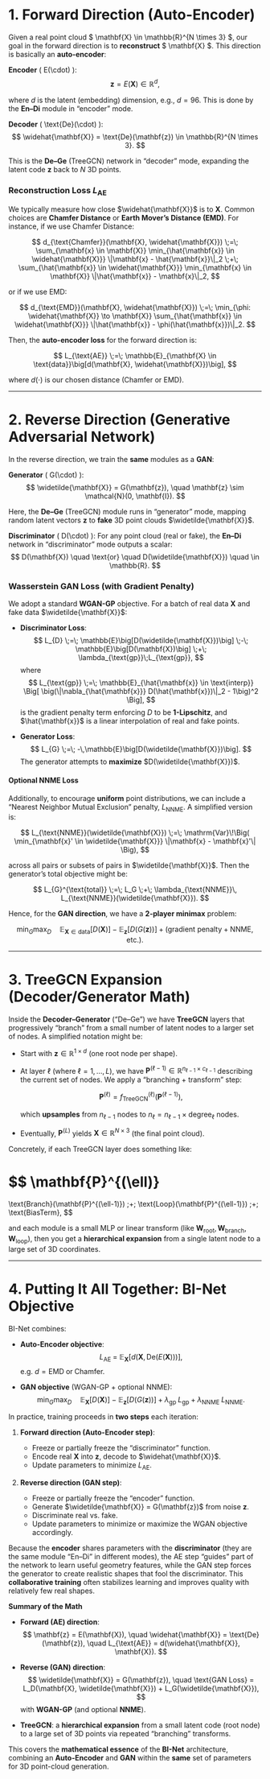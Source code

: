 # 1. Forward Direction (Auto-Encoder)

Given a real point cloud $ \mathbf{X} \in \mathbb{R}^{N \times 3} $, our goal in the forward direction is to **reconstruct** $ \mathbf{X} $. This direction is basically an **auto-encoder**:

**Encoder** \( E(\cdot) \):
$$
\mathbf{z} = E(\mathbf{X}) \in \mathbb{R}^d,
$$

where $d$ is the latent (embedding) dimension, e.g., $d=96$. This is done by the **En–Di** module in “encoder” mode.

**Decoder** \( \text{De}(\cdot) \):
$$
\widehat{\mathbf{X}} = \text{De}(\mathbf{z}) \in \mathbb{R}^{N \times 3}.
$$

This is the **De–Ge** (TreeGCN) network in “decoder” mode, expanding the latent code $\mathbf{z}$ back to $N$ 3D points.

### Reconstruction Loss $L_{\text{AE}}$
We typically measure how close $\widehat{\mathbf{X}}$ is to $\mathbf{X}$. Common choices are **Chamfer Distance** or **Earth Mover’s Distance (EMD)**. For instance, if we use Chamfer Distance:

$$
d_{\text{Chamfer}}(\mathbf{X}, \widehat{\mathbf{X}}) \;=\; 
\sum_{\mathbf{x} \in \mathbf{X}} \min_{\hat{\mathbf{x}} \in \widehat{\mathbf{X}}} \|\mathbf{x} - \hat{\mathbf{x}}\|_2
\;+\;
\sum_{\hat{\mathbf{x}} \in \widehat{\mathbf{X}}} \min_{\mathbf{x} \in \mathbf{X}} \|\hat{\mathbf{x}} - \mathbf{x}\|_2,
$$

or if we use EMD:

$$
d_{\text{EMD}}(\mathbf{X}, \widehat{\mathbf{X}}) \;=\; 
\min_{\phi: \widehat{\mathbf{X}} \to \mathbf{X}}
\sum_{\hat{\mathbf{x}} \in \widehat{\mathbf{X}}} \|\hat{\mathbf{x}} - \phi(\hat{\mathbf{x}})\|_2.
$$

Then, the **auto-encoder loss** for the forward direction is:

$$
L_{\text{AE}} \;=\;
\mathbb{E}_{\mathbf{X} \in \text{data}}\big[d(\mathbf{X}, \widehat{\mathbf{X}})\big],
$$

where $d(\cdot)$ is our chosen distance (Chamfer or EMD).

---

# 2. Reverse Direction (Generative Adversarial Network)

In the reverse direction, we train the **same** modules as a **GAN**:

**Generator** \( G(\cdot) \):
$$
\widetilde{\mathbf{X}} = G(\mathbf{z}), \quad \mathbf{z} \sim \mathcal{N}(0, \mathbf{I}).
$$

Here, the **De–Ge** (TreeGCN) module runs in “generator” mode, mapping random latent vectors $\mathbf{z}$ to **fake** 3D point clouds $\widetilde{\mathbf{X}}$.

**Discriminator** \( D(\cdot) \):
For any point cloud (real or fake), the **En–Di** network in “discriminator” mode outputs a scalar:
$$
D(\mathbf{X}) \quad \text{or} \quad D(\widetilde{\mathbf{X}}) \quad \in \mathbb{R}.
$$

### Wasserstein GAN Loss (with Gradient Penalty)

We adopt a standard **WGAN-GP** objective. For a batch of real data $\mathbf{X}$ and fake data $\widetilde{\mathbf{X}}$:

- **Discriminator Loss**:
  $$
  L_{D} \;=\;
  \mathbb{E}\big[D(\widetilde{\mathbf{X}})\big]
  \;-\;
  \mathbb{E}\big[D(\mathbf{X})\big]
  \;+\;
  \lambda_{\text{gp}}\;L_{\text{gp}},
  $$
  where
  $$
  L_{\text{gp}}
    \;=\;
    \mathbb{E}_{\hat{\mathbf{x}} \in \text{interp}} \Big[
      \big(\|\nabla_{\hat{\mathbf{x}}} D(\hat{\mathbf{x}})\|_2 - 1\big)^2
    \Big],
  $$
  is the gradient penalty term enforcing $D$ to be **1-Lipschitz**, and $\hat{\mathbf{x}}$ is a linear interpolation of real and fake points.

- **Generator Loss**:
  $$
  L_{G} \;=\; -\,\mathbb{E}\big[D(\widetilde{\mathbf{X}})\big].
  $$
  The generator attempts to **maximize** $D(\widetilde{\mathbf{X}})$.

#### Optional NNME Loss

Additionally, to encourage **uniform** point distributions, we can include a “Nearest Neighbor Mutual Exclusion” penalty, $L_{\text{NNME}}$. A simplified version is:

$$
L_{\text{NNME}}(\widetilde{\mathbf{X}})
  \;=\;
  \mathrm{Var}\!\Big(
    \min_{\mathbf{x}' \in \widetilde{\mathbf{X}}} \|\mathbf{x} - \mathbf{x}'\|
  \Big),
$$

across all pairs or subsets of pairs in $\widetilde{\mathbf{X}}$. Then the generator’s total objective might be:

$$
L_{G}^{\text{total}}
  \;=\;
  L_G
  \;+\;
  \lambda_{\text{NNME}}\,
  L_{\text{NNME}}(\widetilde{\mathbf{X}}).
$$

Hence, for the **GAN direction**, we have a **2-player minimax** problem:

$$
\min_{G} \max_{D} 
  \quad
  \mathbb{E}_{\mathbf{X}\in \text{data}}[D(\mathbf{X})]
  \;-\;
  \mathbb{E}_{\mathbf{z}}[D(G(\mathbf{z}))] 
  \;+\; 
  (\text{gradient penalty} + \text{NNME, etc.}).
$$

---

# 3. TreeGCN Expansion (Decoder/Generator Math)

Inside the **Decoder–Generator** (“De–Ge”) we have **TreeGCN** layers that progressively “branch” from a small number of latent nodes to a larger set of nodes. A simplified notation might be:

- Start with $\mathbf{z} \in \mathbb{R}^{1 \times d}$ (one root node per shape).  
- At layer $\ell$ (where $\ell = 1,\dots,L$), we have $\mathbf{P}^{(\ell-1)} \in \mathbb{R}^{n_{\ell-1} \times c_{\ell-1}}$ describing the current set of nodes. We apply a “branching + transform” step:

  $$
    \mathbf{P}^{(\ell)} = f_{\text{TreeGCN}}^{(\ell)}(\mathbf{P}^{(\ell-1)}),
  $$

  which **upsamples** from $n_{\ell-1}$ nodes to $n_{\ell} = n_{\ell-1} \times \text{degree}_{\ell}$ nodes.  
- Eventually, $\mathbf{P}^{(L)}$ yields $\mathbf{X} \in \mathbb{R}^{N \times 3}$ (the final point cloud).

Concretely, if each TreeGCN layer does something like:

$$
\mathbf{P}^{(\ell)}
  =
  \text{Branch}(\mathbf{P}^{(\ell-1)})
  \;+\;
  \text{Loop}(\mathbf{P}^{(\ell-1)})
  \;+\;
  \text{BiasTerm},
$$

and each module is a small MLP or linear transform (like $\mathbf{W}_{\text{root}}, \mathbf{W}_{\text{branch}}, \mathbf{W}_{\text{loop}}$), then you get a **hierarchical expansion** from a single latent node to a large set of 3D coordinates.

---

# 4. Putting It All Together: BI-Net Objective

BI-Net combines:

- **Auto-Encoder objective**:
  $$
    L_{\text{AE}}
      \;=\;
      \mathbb{E}_{\mathbf{X}}\big[
        d(\mathbf{X}, \text{De}( E(\mathbf{X}) ))
      \big],
  $$
  e.g. $d = \text{EMD} \;\text{or}\; \text{Chamfer}.$

- **GAN objective** (WGAN-GP + optional NNME):
  $$
    \min_{G} \max_{D} 
      \quad
      \mathbb{E}_{\mathbf{X}}[D(\mathbf{X})]
      \;-\; 
      \mathbb{E}_{\mathbf{z}}[D(G(\mathbf{z}))] 
      \;+\;
      \lambda_{\text{gp}}\;L_{\text{gp}}
      \;+\;
      \lambda_{\text{NNME}}\;L_{\text{NNME}}.
  $$

In practice, training proceeds in **two steps** each iteration:

1. **Forward direction (Auto-Encoder step)**:
   - Freeze or partially freeze the “discriminator” function.
   - Encode real $\mathbf{X}$ into $\mathbf{z}$, decode to $\widehat{\mathbf{X}}$.
   - Update parameters to minimize $L_{\text{AE}}$.

2. **Reverse direction (GAN step)**:
   - Freeze or partially freeze the “encoder” function.
   - Generate $\widetilde{\mathbf{X}} = G(\mathbf{z})$ from noise $\mathbf{z}$.
   - Discriminate real vs. fake.
   - Update parameters to minimize or maximize the WGAN objective accordingly.

Because the **encoder** shares parameters with the **discriminator** (they are the same module “En–Di” in different modes), the AE step “guides” part of the network to learn useful geometry features, while the GAN step forces the generator to create realistic shapes that fool the discriminator. This **collaborative training** often stabilizes learning and improves quality with relatively few real shapes.

**Summary of the Math**  

- **Forward (AE) direction**:  
  $$
    \mathbf{z} = E(\mathbf{X}), \quad \widehat{\mathbf{X}} = \text{De}(\mathbf{z}), \quad L_{\text{AE}} = d(\widehat{\mathbf{X}}, \mathbf{X}).
  $$

- **Reverse (GAN) direction**:  
  $$
    \widetilde{\mathbf{X}} = G(\mathbf{z}), \quad \text{GAN Loss} = L_D(\mathbf{X}, \widetilde{\mathbf{X}}) + L_G(\widetilde{\mathbf{X}}),
  $$
  with **WGAN-GP** (and optional **NNME**).

- **TreeGCN**: a **hierarchical expansion** from a small latent code (root node) to a large set of 3D points via repeated “branching” transforms.

This covers the **mathematical essence** of the **BI-Net** architecture, combining an **Auto-Encoder** and **GAN** within the **same** set of parameters for 3D point-cloud generation.

